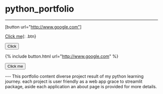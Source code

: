 # python_portfolio
---
[button url="http://www.google.com"]

[Click me](http://www.google.com){: .btn}

<button onclick="window.location.href='https://bing.com';">Click</button>

{% include button.html url="http://www.google.com" %}

<form action="https://stackoverflow.com/" method="get" target="_blank"><button type="submit">Click me</button></form>
---
This portfolio content diverse          project result of my python learning journey. each project is user friendly  as a web app grace to streamlit package, aside each application an about page is provided for more details.
